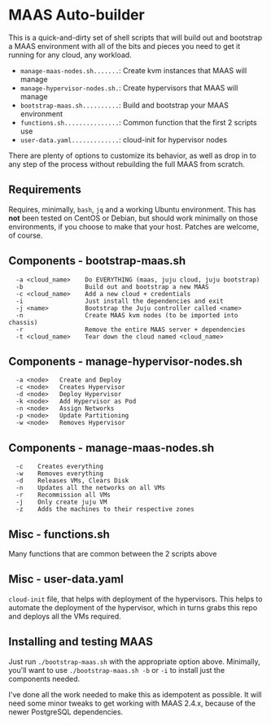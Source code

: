 # MAAS Auto-builder

This is a quick-and-dirty set of shell scripts that will build out and
bootstrap a MAAS environment with all of the bits and pieces you need to get
it running for any cloud, any workload.

* `manage-maas-nodes.sh.......`: Create kvm instances that MAAS will manage
* `manage-hypervisor-nodes.sh.`: Create hypervisors that MAAS will manage
* `bootstrap-maas.sh..........`: Build and bootstrap your MAAS environment
* `functions.sh...............`: Common function that the first 2 scripts use
* `user-data.yaml.............`: cloud-init for hypervisor nodes

There are plenty of options to customize its behavior, as well as drop in to
any step of the process without rebuilding the full MAAS from scratch.

## Requirements

Requires, minimally, `bash`, `jq` and a working Ubuntu environment.  This
has **not** been tested on CentOS or Debian, but should work minimally on
those environments, if you choose to make that your host.  Patches are
welcome, of course.

## Components - bootstrap-maas.sh

```
  -a <cloud_name>    Do EVERYTHING (maas, juju cloud, juju bootstrap)
  -b                 Build out and bootstrap a new MAAS
  -c <cloud_name>    Add a new cloud + credentials
  -i                 Just install the dependencies and exit
  -j <name>          Bootstrap the Juju controller called <name>
  -n                 Create MAAS kvm nodes (to be imported into chassis)
  -r                 Remove the entire MAAS server + dependencies
  -t <cloud_name>    Tear down the cloud named <cloud_name>
```

## Components - manage-hypervisor-nodes.sh

```
  -a <node>   Create and Deploy
  -c <node>   Creates Hypervisor
  -d <node>   Deploy Hypervisor
  -k <node>   Add Hypervisor as Pod
  -n <node>   Assign Networks
  -p <node>   Update Partitioning
  -w <node>   Removes Hypervisor
```

## Components - manage-maas-nodes.sh

```
  -c    Creates everything
  -w    Removes everything
  -d    Releases VMs, Clears Disk
  -n    Updates all the networks on all VMs
  -r    Recommission all VMs
  -j    Only create juju VM
  -z    Adds the machines to their respective zones
```

## Misc - functions.sh

Many functions that are common between the 2 scripts above

## Misc - user-data.yaml

`cloud-init` file, that helps with deployment of the hypervisors. This helps
to automate the deployment of the hypervisor, which in turns grabs this repo
and deploys all the VMs required.

## Installing and testing MAAS

Just run `./bootstrap-maas.sh` with the appropriate option above.
Minimally, you'll want to use `./bootstrap-maas.sh -b` or `-i` to install
just the components needed.

I've done all the work needed to make this as idempotent as possible.  It
will need some minor tweaks to get working with MAAS 2.4.x, because of the
newer PostgreSQL dependencies.
